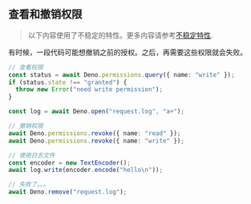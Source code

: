## 查看和撤销权限

> 以下内容使用了不稳定的特性。更多内容请参考[不稳定特性](/runtime/stability).

有时候，一段代码可能想撤销之前的授权。之后，再需要这些权限就会失败。

```ts
// 查看权限
const status = await Deno.permissions.query({ name: "write" });
if (status.state !== "granted") {
  throw new Error("need write permission");
}

const log = await Deno.open("request.log", "a+");

// 撤销权限
await Deno.permissions.revoke({ name: "read" });
await Deno.permissions.revoke({ name: "write" });

// 使用日志文件
const encoder = new TextEncoder();
await log.write(encoder.encode("hello\n"));

// 失败了。。。
await Deno.remove("request.log");
```